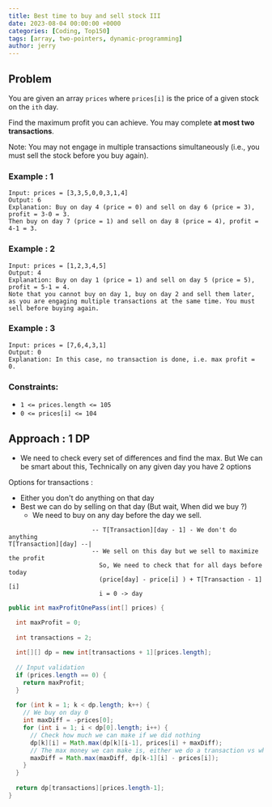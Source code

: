 ```yaml
---
title: Best time to buy and sell stock III
date: 2023-08-04 00:00:00 +0000
categories: [Coding, Top150]
tags: [array, two-pointers, dynamic-programming]
author: jerry
---
```


## Problem

You are given an array `prices` where `prices[i]` is the price of a given stock on the `ith` day.

Find the maximum profit you can achieve. You may complete **at most two transactions**.

Note: You may not engage in multiple transactions simultaneously (i.e., you must sell the stock before you buy again).

### Example : 1
```textmate
Input: prices = [3,3,5,0,0,3,1,4]
Output: 6
Explanation: Buy on day 4 (price = 0) and sell on day 6 (price = 3), profit = 3-0 = 3.
Then buy on day 7 (price = 1) and sell on day 8 (price = 4), profit = 4-1 = 3.
```

### Example : 2
```textmate
Input: prices = [1,2,3,4,5]
Output: 4
Explanation: Buy on day 1 (price = 1) and sell on day 5 (price = 5), profit = 5-1 = 4.
Note that you cannot buy on day 1, buy on day 2 and sell them later, as you are engaging multiple transactions at the same time. You must sell before buying again.
```

### Example : 3
```textmate
Input: prices = [7,6,4,3,1]
Output: 0
Explanation: In this case, no transaction is done, i.e. max profit = 0.
```

### Constraints:
- `1 <= prices.length <= 105`
- `0 <= prices[i] <= 104`

## Approach : 1 DP

- We need to check every set of differences and find the max.
But We can be smart about this, Technically on any given day you have 2 options

Options for transactions : 
- Either you don't do anything on that day
- Best we can do by selling on that day (But wait, When did we buy ?)
  - We need to buy on any day before the day we sell. 

```textmate
                       -- T[Transaction][day - 1] - We don't do anything
T[Transaction][day] --|
                       -- We sell on this day but we sell to maximize the profit
                         So, We need to check that for all days before today
                         (price[day] - price[i] ) + T[Transaction - 1][i]
                         i = 0 -> day
```

```java
public int maxProfitOnePass(int[] prices) {

  int maxProfit = 0;
  
  int transactions = 2;
  
  int[][] dp = new int[transactions + 1][prices.length];
  
  // Input validation
  if (prices.length == 0) {
    return maxProfit;
  }
  
  for (int k = 1; k < dp.length; k++) {
    // We buy on day 0
    int maxDiff = -prices[0];
    for (int i = 1; i < dp[0].length; i++) {
      // Check how much we can make if we did nothing
      dp[k][i] = Math.max(dp[k][i-1], prices[i] + maxDiff);
      // The max money we can make is, either we do a transaction vs what we already have
      maxDiff = Math.max(maxDiff, dp[k-1][i] - prices[i]);
    }
  }
  
  return dp[transactions][prices.length-1];
}
```




